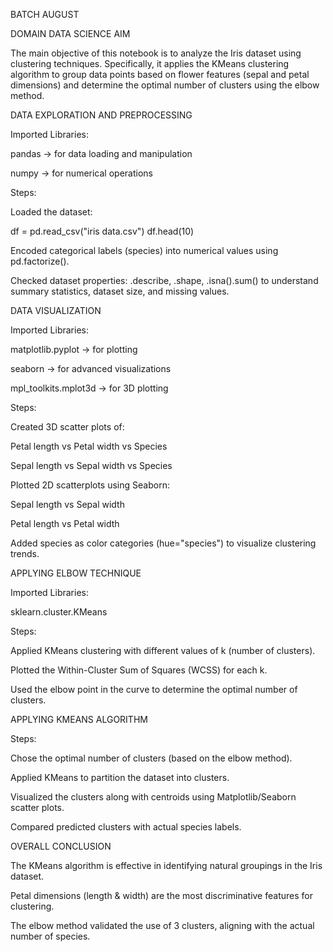 BATCH AUGUST

DOMAIN DATA SCIENCE
AIM

The main objective of this notebook is to analyze the Iris dataset using clustering techniques. Specifically, it applies the KMeans clustering algorithm to group data points based on flower features (sepal and petal dimensions) and determine the optimal number of clusters using the elbow method.

DATA EXPLORATION AND PREPROCESSING

Imported Libraries:

pandas → for data loading and manipulation

numpy → for numerical operations

Steps:

Loaded the dataset:

df = pd.read_csv("iris data.csv")
df.head(10)


Encoded categorical labels (species) into numerical values using pd.factorize().

Checked dataset properties: .describe, .shape, .isna().sum() to understand summary statistics, dataset size, and missing values.

DATA VISUALIZATION

Imported Libraries:

matplotlib.pyplot → for plotting

seaborn → for advanced visualizations

mpl_toolkits.mplot3d → for 3D plotting

Steps:

Created 3D scatter plots of:

Petal length vs Petal width vs Species

Sepal length vs Sepal width vs Species

Plotted 2D scatterplots using Seaborn:

Sepal length vs Sepal width

Petal length vs Petal width

Added species as color categories (hue="species") to visualize clustering trends.

APPLYING ELBOW TECHNIQUE

Imported Libraries:

sklearn.cluster.KMeans

Steps:

Applied KMeans clustering with different values of k (number of clusters).

Plotted the Within-Cluster Sum of Squares (WCSS) for each k.

Used the elbow point in the curve to determine the optimal number of clusters.

APPLYING KMEANS ALGORITHM

Steps:

Chose the optimal number of clusters (based on the elbow method).

Applied KMeans to partition the dataset into clusters.

Visualized the clusters along with centroids using Matplotlib/Seaborn scatter plots.

Compared predicted clusters with actual species labels.

OVERALL CONCLUSION

The KMeans algorithm is effective in identifying natural groupings in the Iris dataset.

Petal dimensions (length & width) are the most discriminative features for clustering.

The elbow method validated the use of 3 clusters, aligning with the actual number of species.
